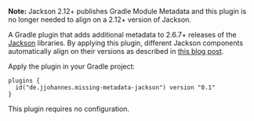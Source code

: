 **Note:** Jackson 2.12+ publishes Gradle Module Metadata and this plugin is no longer needed to align on a 2.12+ version of Jackson.

A Gradle plugin that adds additional metadata to 2.6.7+ releases of the [Jackson](https://github.com/FasterXML/jackson) libraries.
By applying this plugin, different Jackson components automatically align on their versions as described in [this blog post](https://blog.gradle.org/alignment-with-gradle-module-metadata).

Apply the plugin in your Gradle project:

```
plugins {
  id("de.jjohannes.missing-metadata-jackson") version "0.1"
}
```

This plugin requires no configuration.
